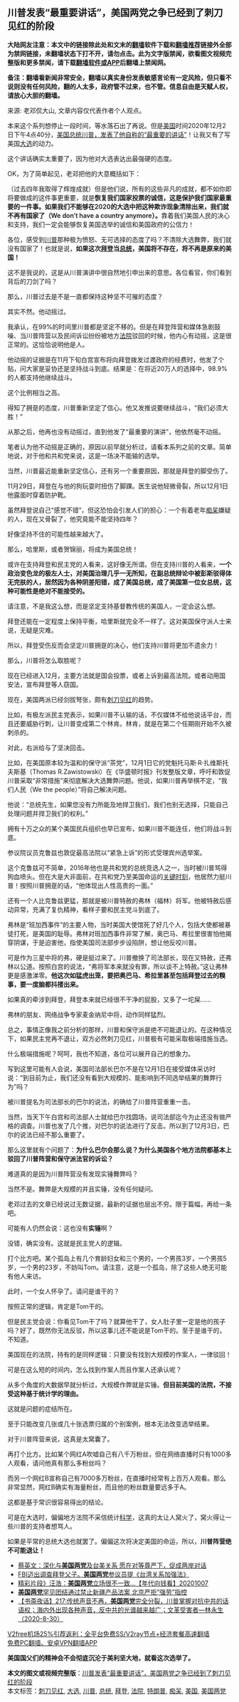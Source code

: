  <h2>川普发表“最重要讲话”，美国两党之争已经到了刺刀见红的阶段</h2> <p class="notice"><b>大陆网友注意：本文中的链接除此处和文末的<a href="https://github.com/bannedbook/fanqiang" >翻墙</a>软件下载和<a href="https://github.com/killgcd/justmysocks/blob/master/README.md">翻墙推荐</a>链接外全部为禁网链接，未翻墙状态下打不开，请勿点击。此为文字版禁闻，欲看图文视频完整版和更多禁闻，请下载<a href="https://github.com/bannedbook/fanqiang">翻墙软件或APP</a>后翻墙上禁闻网。</p><p>备注：翻墙看新闻非常安全，翻墙以真实身份发表敏感言论有一定风险，但只看不说则没有任何风险，翻的人太多，政府管不过来，也不管。信息自由是天赋人权，请放心大胆的翻墙。</b></p>  <div class="entry"> <p></p> <p>来源: 老邓侃大山, 文章内容仅代表作者个人观点。</p> <p>本来这个系列想停止一段时间，等水落石出了再说。但是<a href="https://www.bannedbook.org/bnews/tag/%e7%be%8e%e5%9b%bd/" class="st_tag internal_tag" rel="tag" title="标签 美国 下的日志">美国</a>时间2020年12月2日下午4点40分，<a href="https://www.bannedbook.org/bnews/comments/20201203/1441124.html">美国总统川普，发表了他自称的“最重要的讲话”</a>！让我又有了写美国<a href="https://www.bannedbook.org/bnews/tag/%e5%a4%a7%e9%80%89/" class="st_tag internal_tag" rel="tag" title="标签 大选 下的日志">大选</a>的动力。</p> <p>这个讲话确实太重要了，因为他对大选表达出最强硬的态度。</p> <p>OK，为了简单起见，老邓把他的大意概括如下：</p> <p>（过去四年我取得了辉煌成就）但是他们说，所有的这些非凡的成就，都不如你即将要做成的这件事更重要，就是<strong style="font-weight: 600;">恢复我们国家投票的诚信，</strong><strong style="font-weight: 600;">这是保护我们国家最重要的一件事。如果我们不能够在2020的大选中把这种欺诈现象清除出来，我们就不再有国家了（We don&#8217;t have a country anymore）。</strong>靠着我们美国人民的决心和支持，我们一定会能够恢复美国选举的诚信和美国政府的公信力！</p> <p>各位，感受到<a href="https://www.bannedbook.org/bnews/tag/%e5%b7%9d%e6%99%ae/" class="st_tag internal_tag" rel="tag" title="标签 川普 下的日志">川普</a>那种极为愤怒、无可选择的态度了吗？不清除大选舞弊，我们就没有国家了！也就是说，<strong style="font-weight: 600;">如果这次<a href="https://www.bannedbook.org/bnews/tag/%e6%8b%9c%e7%99%bb/" class="st_tag internal_tag" rel="tag" title="标签 拜登 下的日志">拜登</a>当<a href="https://www.bannedbook.org/bnews/tag/%e6%80%bb%e7%bb%9f/" class="st_tag internal_tag" rel="tag" title="标签 总统 下的日志">总统</a>，美国将不存在，将不再是原来的美国！</strong></p> <p>这不是我说的，这是从川普演讲中很自然地引申出来的意思。各位看官，你们看到背后的刀剑了吗？</p> <p>那么，川普过去是不是一直都保持这种坚不可摧的态度？</p> <p>其实不然。他动摇过。</p> <p>我承认，在99%的时间里川普都是坚定不移的。但是在拜登阵营和媒体急剧鼓噪、当川普阵营以及民间诉讼纷纷被地方<a href="https://www.bannedbook.org/bnews/tag/%e6%b3%95%e9%99%a2/" class="st_tag internal_tag" rel="tag" title="标签 法院 下的日志">法院</a>驳回的时候，他内心有动摇，这是很正常的。这恰恰说明他是人。</p> <p>他动摇的证据是在11月下旬白宫宣布将向拜登拨发过渡政府的经费时，他发了个贴，问大家是妥协还是坚持战斗到底。结果是：在将近20万人的选择中，98.9%的人都支持他继续战斗。</p> <p>这个比例相当之高。</p> <p>得知了拥趸的态度，川普重新坚定了信心。他又发推说要继续战斗，“我们必须大胜！”<br /> </p> <p>从那之后，他再也没有动摇过，直到他发了“最重要的演讲”，他依然毫不动摇。</p> <p>笔者认为他不动摇是正确的，原因以前早就分析过，请看本系列之前的文章。简单地说，对于他和共和党来说，这是一场决不能输的选举。</p> <p>当然，川普最近能重新坚定信心，还有另一个重要原因，那就是拜登的脚受伤了。</p> <p>11月29日，拜登在与他的狗玩耍时扭伤了脚踝。医生说他轻微骨裂，所以12月1日他露面时穿着防护靴。</p> <p></p>  <p>虽然拜登说自己“感觉不错”，但这恐怕会引发人们的担心：一个有着老年<a href="https://www.bannedbook.org/bnews/tag/%E7%97%B4%E5%91%86/" class="st_tag internal_tag" rel="tag" title="标签 痴呆 下的日志">痴呆</a>嫌疑的人，现在又骨裂了，他究竟能不能坚持四年？</p> <p>好像坚持不住的可能性越来越大了。</p> <p>那么，哈里斯，或者贺锦丽，将成为美国总统！</p> <p></p> <p>或许在支持拜登和民主党的人看来，这好像无所谓。但在支持川普的人看来，<strong style="font-weight: 600;">一个政治变色龙的极左人士，对美国治理几乎一无所知，在副总统辩论中被彭斯驳得体无完肤的人，居然因为各种阴差阳错，成了美国总统，成了美国第一位女总统，这种可能性是绝对不能接受的。</strong></p> <p>请注意，不是我这么想，而是坚定支持基督教传统的美国人，一定会这么想。</p> <p>拜登还能在一定程度上保持平衡，哈里斯就完全不一样了。这对美国保守派人士来说，无疑是灾难。</p> <p>所以，拜登受伤反而会坚定川普拥趸的决心，他们支持川普将更加不遗余力！</p> <p>那么，川普将怎么取胜呢？</p> <p>现在已经进入12月，主要方法就是国会投票，或者上诉到最高法院。或者动用国安法，宣布拜登等人窃国。</p> <p>现在，美国两派已经剑拔弩张，颇有<a href="https://www.bannedbook.org/bnews/tag/%E5%88%BA%E5%88%80%E8%A7%81%E7%BA%A2/" class="st_tag internal_tag" rel="tag" title="标签 刺刀见红 下的日志">刺刀见红</a>的趋势。</p> <p>比如，有极左派民主党表示，如果川普不认输的话，不仅媒体不给他说话平台，而且还要威胁行刺，让川普变成第二个林肯。林肯，就是在第二个任期刚开始不久被刺杀的。</p> <p>对此，右派给与了坚决回击。</p> <p>比如，在美国原本较为温和的保守派“茶党”，12月1日它的党魁托马斯·R·扎维斯托夫斯基（Thomas R.Zawistowski）在《华盛顿时报》刊发整版文章，呼吁和敦促川普采取“非常措施”来彻底解决大选舞弊问题。他说，如果川普再举棋不定，“我们人民（We the people）”将自己解决问题。</p> <p></p> <p>他说：“总统先生，如果您没有力所能及地捍卫我们，我们也别无选择，只能自己处理问题并捍卫我们的权利。”</p> <p>拥有十万之众的某个美国民兵组织也早已宣布，如果川普不能连任，他们将战斗到底。</p> <p>参议院议员克鲁兹也敦促最高法院以“紧急上诉”的形式受理宾州选举案。</p> <p></p>  <p>这个克鲁兹可不简单，2016年他也是共和党的总统竞选人之一，当时被川普骂得狗血喷头。但在大是大非面前，在共和党乃至美国命运的<span class='wp_keywordlink'><a href="https://www.bannedbook.org/forum2/topic151.html" title="关键时刻：李鹏日记" target="_blank">关键时刻</a></span>，他居然力挺川普！按照川普拥趸的话，“他体现出人性高贵的一面。”</p> <p>还有一个人比克鲁兹更猛，那就是被川普特赦的弗林（福林）将军。他被特赦后感动异常，充满了复仇精神，看样子要和民主党斗到底了。</p> <p></p> <p>弗林是“班加西事件”的主要人物，当时美国大使馆死了好几个人，包括大使都被暴徒打死，是美国的耻辱。弗林对班加西事件非常了解，奥巴马、希拉里很害怕他揭穿阴谋，于是迫害他，指使美国司法部步步设陷阱，想让他反咬川普。</p> <p>可是作为三星中将的弗，硬是挺过来了。川普撤换了司法部长，现在又特赦，还弗林以公道。按照白宫的说法，“弗将军本来就没有罪，所以谈不上特赦。”这让弗林更是感激涕零。<strong style="font-weight: 600;">他这次如猛虎出笼，要把奥巴马、希拉里甚至包括拜登过去的糗事，要一度脑都抖搂出来。</strong></p> <p>如果真的牵涉到拜登，拜登本来就已经很不干净的屁股，又多了一坨屎……</p> <p>弗林的朋友、网络战争专家麦金纳尼中将，动作同样猛烈。</p> <p></p> <p>总之，事情正像我之前分析的那样，川普和保守派是绝不可能退让的。在这种情况下，如果民主党再不退让，双方必然刺刀见红，川普极有可能采取极端措施当选。</p> <p>什么极端措施呢？呵呵，我也不知道，各位可以展开自己的想象力。</p> <p>写到这里可能有人会说，美国司法部长巴尔不是在12月1日在接受媒体采访时说：“到目前为止，我们还没有看到大规模的、能影响到不同选举结果的舞弊行为”吗？</p> <p>被川普提名为司法部长的巴尔的说法，的确给了川普阵营重重一击。</p> <p></p> <p>当然，当天下午白宫和司法部人士就给巴尔找圆场，说司法部迄今为止还没有做严格的调查。川普也发了几个推，对巴尔的说法进行了反击。所以到了12月3日，巴尔的说法已经不那么重要了。</p> <p>那么这里就有个问题了：<strong style="font-weight: 600;">为什么巴尔会那么说？为什么美国各个地方法院都基本上驳回了川普阵营和保守派法官的诉讼？</strong></p> <p>难道真的是因为川普阵营没有发现实锤舞弊吗？</p> <p>当然不是。舞弊是大规模的并且实锤，没有任何疑问。</p> <p>老邓过去的文章已经说过无数证据，最新的证据也层出不穷。限于篇幅，再给一条吧。</p> <p></p>  <p>可能有人仍然会说：这也没有<strong style="font-weight: 600;">实锤</strong>啊？</p> <p>没错，确实没有。这就是民主党人的逻辑。</p> <p>打个比方吧。某个孤岛上有几个育龄妇女和三个男的，一个男孩3岁，一个男孩5岁，一个男的23岁，不妨叫Tom。请注意，这是一个孤岛，除了这些人绝无可能有他人来访。</p> <p>此时，一个女人怀孕了。请问是谁干的？</p> <p>按照正常的逻辑，肯定是Tom干的。</p> <p>但是民主党会说：你看见Tom干了吗？就算他干了，女人肚子里一定是他的孩子吗？好了，既然你无法反驳，所以这事儿还不能说是Tom干的。至于是谁干的，不知道。</p> <p>美国现在的法院，持有的是同样逻辑：只要没有找到大规模的作案人，一律驳回！</p> <p>可是在这么短的时间内，怎么找到作案人而且作案人还承认呢？</p> <p>从多个角度的大数据早就分析过，大规模作弊就是实锤。<strong style="font-weight: 600;">但目前美国的法院，不接受这种基于统计学的理由。</strong></p> <p>这就是问题的症结所在。</p> <p>至于只能改变几张或几十张选票归属的个别案例，根本无法改变选举结果。</p> <p>对于川普阵营来说，这真是太窝囊了。</p> <p>再打个比方。比如某个网红A吹嘘自己有八千万粉丝，但在网络直播时只有1000多人观看，请问他真有那么多粉丝吗？</p> <p>而另一个网红B宣称自己有7000多万粉丝，在直播时经常有上百万人观看。那么非常显然，网红B确实有海量粉丝，而且他的粉丝数量要远多于A。</p> <p>这都是基于常识很容易得出的结论。</p> <p>可是在大选时，偏偏地方法院不采信统计<span class='wp_keywordlink'><a href="https://www.bannedbook.org/forum11/topic309.html" title="禁片：“科学”的棍子" target="_blank">科学</a></span>，这真的太让人窝火了，窝火得让一些川普的支持者想骂人。</p> <p></p> <p>如果是平常的总统大选也就罢了。偏偏这次将决定美国的命运，所以，<strong style="font-weight: 600;">川普阵营绝不可能退让！</strong></p> <p></p>  <ul class='op-related-articles' title='相关阅读'> <li><a href='https://www.bannedbook.org/bnews/worldnews/usa/20201031/1423527.html' target='_blank'>蔡英文：深化与<b>美国两党</b>及台美关系 愿在对等尊严下，促成两岸对话</a></li> <li><a href='https://www.bannedbook.org/bnews/taiwannews/20201026/1420400.html' target='_blank'>FBI迈出调查拜登父子。<b>美国两党</b>参议员提《台湾关系加强法》</a></li> <li><a href='https://www.bannedbook.org/bnews/taiwannews/20201007/1409795.html' target='_blank'>精彩片段》汪浩：<b>美国两党</b>立场很不一致...【年代向钱看】20201007</a></li> <li><a href='https://www.bannedbook.org/bnews/headline/20200923/1401872.html' target='_blank'><b>美国两党</b>罕见团结通过禁止新疆产品法案 北京严拒“强劳”指控</a></li> <li><a href='https://www.bannedbook.org/bnews/bannedvideo/20200904/1391080.html' target='_blank'>【书斋夜话】217:传统声音不再，<b>美国两党</b>完全分裂，川普掌握对抗中共的话语权；海内外出现各种声音，反中共的光谱越来越广；文革受害者—林永生（2020-8-30）</a></li> </ul> <p class="texttj"> <a href="https://www.bannedbook.org/forum23/topic22702.html" target="_blank">V2free机场25%引荐返利：全平台免费SS/V2ray节点+经济套餐高速翻墙</a><br/> <a href="https://github.com/bannedbook/fanqiang/wiki/%E7%A6%81%E9%97%BB%E7%BD%91%E5%AE%89%E5%8D%93%E7%BF%BB%E5%A2%99%E6%96%B0%E9%97%BBAPP" target="_blank">免费PC翻墙、安卓VPN翻墙APP</a></p><p><strong style="font-weight: 600;">美国国父们的精神会不会彻底沉沦于美利坚大地，就看这次选举了。</strong></p><a name='sharetosocial'></a>       <div><b>本文的图文或视频完整版</b>：<a href='https://www.bannedbook.org/bnews/cbnews/20201204/1441868.html'>川普发表“最重要讲话”，美国两党之争已经到了刺刀见红的阶段</a></div>  </div><!--END ENTRY--> <div class="postfooter"> <div>本文标签：<a href="https://www.bannedbook.org/bnews/tag/%E5%88%BA%E5%88%80%E8%A7%81%E7%BA%A2/" rel="tag">刺刀见红</a>, <a href="https://www.bannedbook.org/bnews/tag/%e5%a4%a7%e9%80%89/" rel="tag">大选</a>, <a href="https://www.bannedbook.org/bnews/tag/%e5%b7%9d%e6%99%ae/" rel="tag">川普</a>, <a href="https://www.bannedbook.org/bnews/tag/%e6%80%bb%e7%bb%9f/" rel="tag">总统</a>, <a href="https://www.bannedbook.org/bnews/tag/%e6%8b%9c%e7%99%bb/" rel="tag">拜登</a>, <a href="https://www.bannedbook.org/bnews/tag/%e6%b3%95%e9%99%a2/" rel="tag">法院</a>, <a href="https://www.bannedbook.org/bnews/tag/%e7%89%b9%e6%9c%97%e6%99%ae/" rel="tag">特朗普</a>, <a href="https://www.bannedbook.org/bnews/tag/%E7%97%B4%E5%91%86/" rel="tag">痴呆</a>, <a href="https://www.bannedbook.org/bnews/tag/%e7%be%8e%e5%9b%bd/" rel="tag">美国</a>, <a href="https://www.bannedbook.org/bnews/tag/%E7%BE%8E%E5%9B%BD%E4%B8%A4%E5%85%9A/" rel="tag">美国两党</a></div>  </div><!--END POSTFOOTER--> 